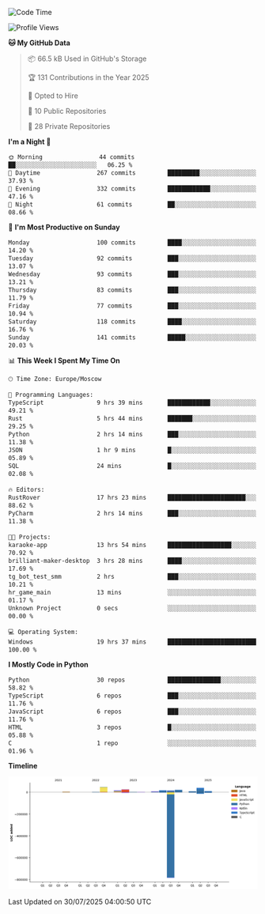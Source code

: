 <!--START_SECTION:waka-->
![Code Time](http://img.shields.io/badge/Code%20Time-771%20hrs%2024%20mins-blue)

![Profile Views](http://img.shields.io/badge/Profile%20Views-0-blue)

**🐱 My GitHub Data** 

> 📦 66.5 kB Used in GitHub's Storage 
 > 
> 🏆 131 Contributions in the Year 2025
 > 
> 💼 Opted to Hire
 > 
> 📜 10 Public Repositories 
 > 
> 🔑 28 Private Repositories 
 > 
**I'm a Night 🦉** 

```text
🌞 Morning                44 commits          ██░░░░░░░░░░░░░░░░░░░░░░░   06.25 % 
🌆 Daytime                267 commits         █████████░░░░░░░░░░░░░░░░   37.93 % 
🌃 Evening                332 commits         ████████████░░░░░░░░░░░░░   47.16 % 
🌙 Night                  61 commits          ██░░░░░░░░░░░░░░░░░░░░░░░   08.66 % 
```
📅 **I'm Most Productive on Sunday** 

```text
Monday                   100 commits         ████░░░░░░░░░░░░░░░░░░░░░   14.20 % 
Tuesday                  92 commits          ███░░░░░░░░░░░░░░░░░░░░░░   13.07 % 
Wednesday                93 commits          ███░░░░░░░░░░░░░░░░░░░░░░   13.21 % 
Thursday                 83 commits          ███░░░░░░░░░░░░░░░░░░░░░░   11.79 % 
Friday                   77 commits          ███░░░░░░░░░░░░░░░░░░░░░░   10.94 % 
Saturday                 118 commits         ████░░░░░░░░░░░░░░░░░░░░░   16.76 % 
Sunday                   141 commits         █████░░░░░░░░░░░░░░░░░░░░   20.03 % 
```


📊 **This Week I Spent My Time On** 

```text
🕑︎ Time Zone: Europe/Moscow

💬 Programming Languages: 
TypeScript               9 hrs 39 mins       ████████████░░░░░░░░░░░░░   49.21 % 
Rust                     5 hrs 44 mins       ███████░░░░░░░░░░░░░░░░░░   29.25 % 
Python                   2 hrs 14 mins       ███░░░░░░░░░░░░░░░░░░░░░░   11.38 % 
JSON                     1 hr 9 mins         █░░░░░░░░░░░░░░░░░░░░░░░░   05.89 % 
SQL                      24 mins             █░░░░░░░░░░░░░░░░░░░░░░░░   02.08 % 

🔥 Editors: 
RustRover                17 hrs 23 mins      ██████████████████████░░░   88.62 % 
PyCharm                  2 hrs 14 mins       ███░░░░░░░░░░░░░░░░░░░░░░   11.38 % 

🐱‍💻 Projects: 
karaoke-app              13 hrs 54 mins      ██████████████████░░░░░░░   70.92 % 
brilliant-maker-desktop  3 hrs 28 mins       ████░░░░░░░░░░░░░░░░░░░░░   17.69 % 
tg_bot_test_smm          2 hrs               ███░░░░░░░░░░░░░░░░░░░░░░   10.21 % 
hr_game_main             13 mins             ░░░░░░░░░░░░░░░░░░░░░░░░░   01.17 % 
Unknown Project          0 secs              ░░░░░░░░░░░░░░░░░░░░░░░░░   00.00 % 

💻 Operating System: 
Windows                  19 hrs 37 mins      █████████████████████████   100.00 % 
```

**I Mostly Code in Python** 

```text
Python                   30 repos            ███████████████░░░░░░░░░░   58.82 % 
TypeScript               6 repos             ███░░░░░░░░░░░░░░░░░░░░░░   11.76 % 
JavaScript               6 repos             ███░░░░░░░░░░░░░░░░░░░░░░   11.76 % 
HTML                     3 repos             █░░░░░░░░░░░░░░░░░░░░░░░░   05.88 % 
C                        1 repo              ░░░░░░░░░░░░░░░░░░░░░░░░░   01.96 % 
```



**Timeline**

![Lines of Code chart](https://raw.githubusercontent.com/adlemx/adlemx/main/assets/bar_graph.png)


 Last Updated on 30/07/2025 04:00:50 UTC
<!--END_SECTION:waka-->
